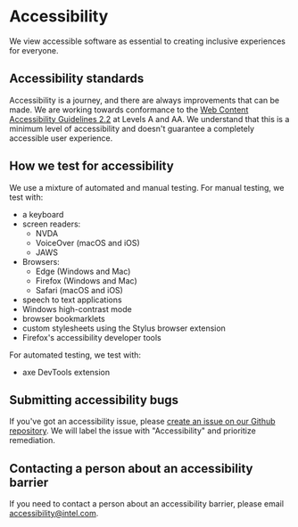 # Accessibility
We view accessible software as essential to creating inclusive experiences for everyone.

## Accessibility standards
Accessibility is a journey, and there are always improvements that can be made. We are working towards conformance to the [Web Content Accessibility Guidelines 2.2](https://www.w3.org/TR/WCAG22/) at Levels A and AA. We understand that this is a minimum level of accessibility and doesn't guarantee a completely accessible user experience.

## How we test for accessibility
We use a mixture of automated and manual testing. For manual testing, we test with:

- a keyboard
- screen readers:
  - NVDA
  - VoiceOver (macOS and iOS)
  - JAWS
- Browsers:
  - Edge (Windows and Mac)
  - Firefox (Windows and Mac)
  - Safari (macOS and iOS)
- speech to text applications
- Windows high-contrast mode
- browser bookmarklets 
- custom stylesheets using the Stylus browser extension
- Firefox's accessibility developer tools

For automated testing, we test with:
- axe DevTools extension

## Submitting accessibility bugs
If you've got an accessibility issue, please [create an issue on our Github repository](https://github.com/intel/AccessibilityPlaybook/issues). We will label the issue with "Accessibility" and prioritize remediation.

## Contacting a person about an accessibility barrier
If you need to contact a person about an accessibility barrier, please email [accessibility@intel.com](mailto:accessibility@intel.com).
